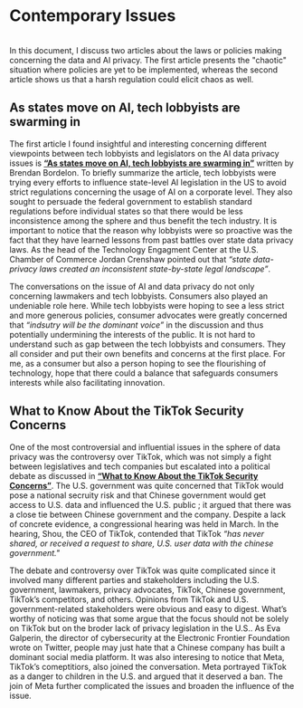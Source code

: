 # Contemporary Issues

<br>
In this document, I discuss two articles about the laws or policies making concerning the data and AI privacy. The first article presents the "chaotic" situation where policies are yet to be implemented, whereas the second article shows us that a harsh regulation could elicit chaos as well.
<br>

## As states move on AI, tech lobbyists are swarming in

The first article I found insightful and interesting concerning different viewpoints between tech lobbyists and legislators on the AI data privacy issues is [**“As states move on AI, tech lobbyists are swarming in”**](https://www.politico.com/news/2023/09/08/tech-lobby-state-ai-efforts-00114778) written by Brendan Bordelon. To briefly summarize the article, tech lobbyists were trying every efforts to influence state-level AI legislation in the US to avoid strict regulations concerning the usage of AI on a corporate level. They also sought to persuade the federal government to establish standard regulations before individual states so that there would be less inconsistence among the sphere and thus benefit the tech industry. It is important to notice that the reason why lobbyists were so proactive was the fact that they have learned lessons from past battles over state data privacy laws. As the head of the Technology Engagment Center at the U.S. Chamber of Commerce Jordan Crenshaw pointed out that *“state data-privacy laws created an inconsistent state-by-state legal landscape”*.

The conversations on the issue of AI and data privacy do not only concerning lawmakers and tech lobbyists. Consumers also played an undeniable role here. While tech lobbyists were hoping to see a less strict and more generous policies, consumer advocates were greatly concerned that *“indsutry will be the dominant voice”* in the discussion and thus potentially undermining the interests of the public. It is not hard to understand such as gap between the tech lobbyists and consumers. They all consider and put their own benefits and concerns at the first place. For me, as a consumer but also a person hoping to see the flourishing of technology, hope that there could a balance that safeguards consumers interests while also facilitating innovation.

## What to Know About the TikTok Security Concerns

One of the most controversial and influential issues in the sphere of data privacy was the controversy over TikTok, which was not simply a fight between legislatives and tech companies but escalated into a political debate as discussed in [**“What to Know About the TikTok Security Concerns”**](https://time.com/6265651/tiktok-security-us/). The U.S. government was quite concerned that TikTok would pose a national secruity risk and that Chinese government would get access to U.S. data and influenced the U.S. public ; it argued that there was a close tie between Chinese government and the company. Despite a lack of concrete evidence, a congressional hearing was held in March. In the hearing, Shou, the CEO of TikTok, contended that TikTok *“has never shared, or received a request to share, U.S. user data with the chinese government."*

The debate and controversy over TikTok was quite complicated since it involved many different parties and stakeholders including the U.S. government, lawmakers, privacy advocates, TikTok, Chinese government, TikTok’s competitors, and others. Opinions from TikTok and U.S. government-related stakeholders were obvious and easy to digest. What’s worthy of noticing was that some argue that the focus should not be solely on TikTok but on the broder lack of privacy legislation in the U.S.. As Eva Galperin, the director of cybersecurity at the Electronic Frontier Foundation wrote on Twitter, people may just hate that a Chinese company has built a dominant social media platform. It was also interesing to notice that Meta, TikTok’s comeptitiors, also joined the conversation. Meta portrayed TikTok as a danger to children in the U.S. and argued that it deserved a ban. The join of Meta further complicated the issues and broaden the influence of the issue.